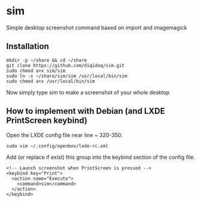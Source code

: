 # sim
Simple desktop screenshot command based on import and imagemagick

## Installation

    mkdir -p ~/share && cd ~/share
    git clone https://github.com/diqidoq/sim.git
    sudo chmod a+x sim/sim
    sudo ln -s ~/share/sim/sim /usr/local/bin/sim
    sudo chmod a+x /usr/local/bin/sim
    
Now simply type sim to make a screenshot of your whole desktop

## How to implement with Debian (and LXDE PrintScreen keybind)

Open the LXDE config file near line ~ 320-350.

    sudo vim ~/.config/openbox/lxde-rc.xml
    
Add (or replace if exist) this group into the keybind section of the config file.

    <!-- Launch screenshot when PrintScreen is pressed -->
    <keybind key="Print">
      <action name="Execute">
        <command>sim</command>
      </action>
    </keybind>

